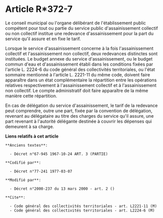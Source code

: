 # Article R*372-7

Le conseil municipal ou l'organe délibérant de l'établissement public compétent pour tout ou partie du service public
d'assainissement collectif ou non collectif institue une redevance d'assainissement pour la part du service qu'il assure et
en fixe le tarif.

Lorsque le service d'assainissement concerne à la fois l'assainissement collectif et l'assainissement non collectif, deux
redevances distinctes sont instituées. Le budget annexe du service d'assainissement, ou le budget commun d'eau et
d'assainissement établi dans les conditions fixées par l'article L. 2224-6 du code général des collectivités territoriales,
ou l'état sommaire mentionné à l'article L. 2221-11 du même code, doivent faire apparaître dans un état complémentaire la
répartition entre les opérations relatives respectivement à l'assainissement collectif et à l'assainissement non collectif.
Le compte administratif doit faire apparaître de la même manière cette répartition.

En cas de délégation du service d'assainissement, le tarif de la redevance peut comprendre, outre une part, fixée par la
convention de délégation, revenant au délégataire au titre des charges du service qu'il assure, une part revenant à
l'autorité délégante destinée à couvrir les dépenses qui demeurent à sa charge.

**Liens relatifs à cet article**

	**Anciens textes**:

	  - Décret n°67-945 1967-10-24 ART. 3 (PARTIE)

	**Codifié par**:

	  - Décret n°77-241 1977-03-07

	**Modifié par**:

	  - Décret n°2000-237 du 13 mars 2000 - art. 2 ()

	**Cite**:

	  - Code général des collectivités territoriales - art. L2221-11 (M)
	  - Code général des collectivités territoriales - art. L2224-6 (M)
